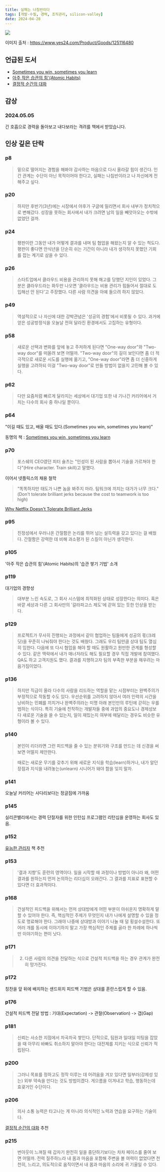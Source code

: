 ```yaml
---
title: 실패는 나침반이다
tags: [개발-수필, 경력, 조직관리, silicon-valley]
date: 2024-04-28
---
```


![](https://image.yes24.com/goods/125116480/XL)

이미지 출처 : https://www.yes24.com/Product/Goods/125116480


## 언급된 도서
* [Sometimes you win, sometimes you learn](https://www.audible.com/pd/Sometimes-You-Win-Sometimes-You-Learn-Audiobook/B00ETBSDK0)
* [아주 작은 습관의 힘'(Atomic Habits)](https://play.google.com/store/books/details/%EC%A0%9C%EC%9E%84%EC%8A%A4_%ED%81%B4%EB%A6%AC%EC%96%B4_%EC%95%84%EC%A3%BC_%EC%9E%91%EC%9D%80_%EC%8A%B5%EA%B4%80%EC%9D%98_%ED%9E%98?id=YOqIDwAAQBAJ)
* [결정적 순간의 대화](https://play.google.com/store/books/details/%EC%A1%B0%EC%85%89_%EA%B7%B8%EB%A0%88%EB%8B%88_Joseph_Grenny_%EA%B2%B0%EC%A0%95%EC%A0%81_%EC%88%9C%EA%B0%84%EC%9D%98_%EB%8C%80%ED%99%94?id=hwXZEAAAQBAJ)

## 감상

### 2024.05.05
긴 호흡으로 경력을 돌아보고 내다보라는 격려를 책에서 받았습니다.

## 인상 깊은 단락

### p8
> 밑으로 떨어지는 경험을 해봐야 감사하는 마음으로 다시 올라갈 힘이 생긴다.
> 인간 관계는 수단이 아닌 목적이어야 한다고, 실패는 나침반이라고 나 자신에게 전해주고 싶다.

### p20
> 하지만 후반기(3년)에는 시장에서 야후가 구글에 밀리면서 회사 내부가 정치적으로 변해갔다.
> 성장을 못하는 회사에서 내가 크려면 남의 일을 빼앗아오는 수밖에 없었던 걸까.

### p24
> 평판이란 그동안 내가 어떻게 결과를 내며 팀 협업을 해왔는지 알 수 있는 척도다.
> 평판이 좋다면 안식년을 단순히 쉬는 기간이 아니라 내가 생각하지 못했던 기회를 잡는 계기로 삼을 수 있다.

### p26
> 스타트업에서 클라우드 비용을 관리하지 못해 해고를 당했던 지인이 있었다.
> 그 분은 클라우드라는 화두만 나오면 '클라우드는 비용 관리가 힘들어서 절대로 도입해선 안 된다'고 주장했다.
> 다른 사람 의견을 아예 들으려 하지 않았다.

### p49

> 역설적으로 나 자신에 대한 강박관념은 '성공의 경험'에서 비롯될 수 있다. 과거에 얻은 성공방정식을 오늘날 전혀 달라진 환경에서도 고집하는 유형이다.

### p58

> 새로운 선택과 변화를 앞에 놓고 주저하게 된다면 "One-way door"와 "Two-way door"를 떠올려 보면 어떨까.
> "Two-way door"의 길이 보인다면 좀 더 적극적으로 새로운 시도를 실행에 옮기고, "One-way door"라면 좀 더 신중하게 실행을 고려하되 이걸 "Two-way door"로 만들 방법이 없을지 고민해 볼 수 있다.

### p62
> 다만 요즘처럼 빠르게 달라지는 세상에서 대기업 또한 내 기나긴 커리어에서 거치는 다수의 회사 중 하나일 뿐이다.

### p64
"이길 때도 있고, 배울 때도 있다.(Sometimes you win, sometimes you learn)"

동명의 책 : [Sometimes you win, sometimes you learn](https://www.audible.com/pd/Sometimes-You-Win-Sometimes-You-Learn-Audiobook/B00ETBSDK0)

### p70

> 포스쉐의 CEO였던 피터 슐츠는 "인성이 된 사람을 뽑아서 기술을 가르쳐야 한다"(Hire character. Train skill)고 말했다.

이어서 넷플릭스의 채용 철학

> "똑똑하지만 태도가 나쁜 놈을 봐주지 마라. 팀워크에 끼치는 대가가 너무 크다."(Don't tolerate brilliant jerks because the cost to teamwork is too high)

[Why Netflix Doesn't Tolerate Brilliant Jerks](https://www.inc.com/jim-schleckser/why-netflix-doesn-t-tolerate-brilliant-jerks.html)

### p95
> 진정성에서 우러나온 간절함은 논리를 뛰어 넘는 설득력을 갖고 있다는 걸 배웠다. 간절함은 강력한 데 비해 과소평가 된 스킬이 아닌가 생각한다.

### p105
'아주 작은 습관의 힘'(Atomic Habits)의 '습관 쌓기 기법' 소개

### p119
대기업의 경향성

> 대부분 느린 속도로, 그 회사 시스템에 최적화된 상태로 성장한다는 의미다. 혹은 바깥 세상과 다른 그 회사만의 '갈라파고스 제도'에 갇혀 있는 듯한 인상을 받는다.

### p129
> 프로젝트가 무사히 진행되는 과정에서 같이 협업하는 팀들에게 성공의 몫(크레딧)을 꾸준히 나눠줘야 한다는 것도 배웠다.
> 그래도 우리 팀만큼 상대 팀도 열심히 임한다.
> 다음에 또 다시 협업을 해야 할 때도 원활하고 원만한 관계를 형성할 수 있다. 같은 맥락에서 내가 매너저라도 해도 필요할 경우 직접 개발에 참여했다. QA도 하고 고객지원도 했다. 결과를 지행하고자 팀의 부족한 부분을 채우려는 마음가짐이었다.

### p136
> 하지만 직급이 올라 다수의 사람을 리드하는 역할을 맡는 시점부터는 완벽주의가 부정적으로 작동할 수도 있다. 우선순위를 고려하지 않아서 여러 인력의 시간을 낭비하는 민폐를 끼치거나 완벽주의라는 미명 아래 본인만의 루틴에 갇히는 우를 범하는 식이다.
> 특히 기술에 천착하는 개발자들 중에 과업의 중요도나 경제성보다 새로운 기술을 쓸 수 있는지, 일이 재밌는지 여부에 매달리는 경우도 비슷한 유형이라 볼 수 있다.

### p140
> 본인이 리더라면 그런 피드백을 줄 수 있는 분위기와 구조를 만드는 데 신경을 써보면 어떨지 제안한다.

> 때로는 새로운 무기를 갖추기 위해 새로운 지식을 학습(learn)하거나, 내가 알던 장점과 지식을 내려놓는(unlearn) 시니어가 돼야 함을 잊지 말자.

### p141
오늘날 커리어는 사다리보다는 정글짐에 가까움

### p145
실리콘밸리에서는 경력 단절자를 위한 인턴십 프로그램인 리턴십을 운영하는 회사도 있음.

### p152
[유능한 관리자](https://www.yes24.com/Product/Goods/2140900) 책 추천

### p153

> '결과 지향'도 훈련의 영역이다. 일을 시작할 때 과정이나 방법이 아니라 왜, 어떤 결과를 원하는지 먼저 논의하는 리더십이 오래간다. 그 결과를 지표로 표현할 수  있다면 더 효과적이다.

### p168

> 건설적인 피드백을 위해서는 먼저 상대방에게 어떤 부분이 아쉬운지 명확하게 말할 수 있어야 한다.
> 즉, 핵심적인 주제가 무엇인지 내가 나에게 설명할 수 있을 정도로 명료해야 한다.
> 그래야 나중에 상대방과 이야기 나눌 때 덜 횡설수설한다. 또 어러 개를 동시에 이야기하지 말고 가장 핵심적인 주제를 골라 한 차례에 하나씩만 이야기하는 편이 낫다.

### p171

> 2. 다른 사람의 의견을 전달하는 식으로 건설적 피드백을 하는 경우 관계가 완전히 망가진다.

### p172
칭찬을 앞 뒤에 배치하는 샌드위치 피드백 기법은 상대를 혼란스럽게 할 수 있음.

### p176
건설적 피드백 전달 방법 : 기대(Expectation) -> 관찰(Observation) -> 갭(Gap)

### p181

> 신뢰는 사소한 지점에서 차곡차곡 쌓인다.
> 단적으로, 팀원과 일대일 미팅을 잡았을 때 아무리 바빠도 취소하지 말아야 한다는 대전제를 지키는 식으로 신뢰가 적립된다.

### p200
> 그러니 목표를 정하고도 정작 이루는 데 어려움을 겨꼬 있다면 일부러(강제성 있는) 외부 약속을 만다는 것도 방법이겠다.
> 게으름을 이겨내고 학습, 행동하는데 효괒거인 수단이다.

### p206
> 의사 소통 능력은 타고나는 게 아니라 의식적인 노력과 연습을 요구하는 기술이다.

[결정적 순간의 대화](https://play.google.com/store/books/details/%EC%A1%B0%EC%85%89_%EA%B7%B8%EB%A0%88%EB%8B%88_Joseph_Grenny_%EA%B2%B0%EC%A0%95%EC%A0%81_%EC%88%9C%EA%B0%84%EC%9D%98_%EB%8C%80%ED%99%94?id=hwXZEAAAQBAJ) 추천

### p215

> 번아웃이 느껴질 때 갑자기 완전히 일을 중단하기보다는 차차 페이스를 줄여 보면 어떨까. 전력 질주하느라 내 몸과 마음을 포함해 주변을 볼 여력이 없었다면 천천히, 느리고, 의도적으로 움직이면서 내 몸과 마음의 소리에 귀 기울일 수 있다.
